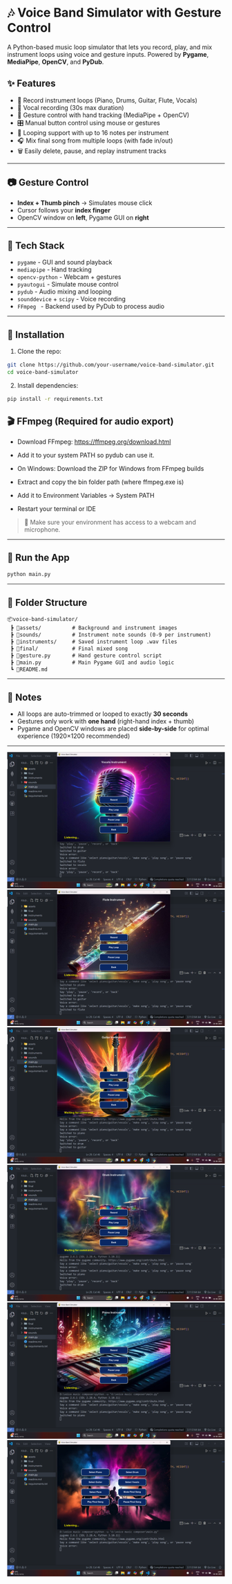 # 🎶 Voice Band Simulator with Gesture Control

A Python-based music loop simulator that lets you record, play, and mix instrument loops using voice and gesture inputs. Powered by **Pygame**, **MediaPipe**, **OpenCV**, and **PyDub**.

## ✨ Features

- 🎹 Record instrument loops (Piano, Drums, Guitar, Flute, Vocals)
- 🎤 Vocal recording (30s max duration)
- 🧠 Gesture control with hand tracking (MediaPipe + OpenCV)
- 🎛 Manual button control using mouse or gestures
- 🔁 Looping support with up to 16 notes per instrument
- 🎧 Mix final song from multiple loops (with fade in/out)
- 🗑 Easily delete, pause, and replay instrument tracks

---

## 📷 Gesture Control

- **Index + Thumb pinch** → Simulates mouse click  
- Cursor follows your **index finger**
- OpenCV window on **left**, Pygame GUI on **right**

---

## 🧩 Tech Stack

- `pygame` - GUI and sound playback
- `mediapipe` - Hand tracking
- `opencv-python` - Webcam + gestures
- `pyautogui` - Simulate mouse control
- `pydub` - Audio mixing and looping
- `sounddevice` + `scipy` - Voice recording
- `FFmpeg ` - Backend used by PyDub to process audio

---

## 🚀 Installation

1. Clone the repo:

```bash
git clone https://github.com/your-username/voice-band-simulator.git
cd voice-band-simulator
````

2. Install dependencies:

```bash
pip install -r requirements.txt
```

## 🎬 FFmpeg (Required for audio export)
- Download FFmpeg: https://ffmpeg.org/download.html

- Add it to your system PATH so pydub can use it.

- On Windows:
    Download the ZIP for Windows from FFmpeg builds

- Extract and copy the bin folder path (where ffmpeg.exe is)

- Add it to Environment Variables → System PATH

- Restart your terminal or IDE


> 📝 Make sure your environment has access to a webcam and microphone.

---

## 🧪 Run the App

```bash
python main.py
```

---

## 📁 Folder Structure

```
📦voice-band-simulator/
 ┣ 📂assets/          # Background and instrument images
 ┣ 📂sounds/          # Instrument note sounds (0-9 per instrument)
 ┣ 📂instruments/     # Saved instrument loop .wav files
 ┣ 📂final/           # Final mixed song
 ┣ 📜gesture.py       # Hand gesture control script
 ┣ 📜main.py          # Main Pygame GUI and audio logic
 ┗ 📜README.md
```

---

## 🔧 Notes

* All loops are auto-trimmed or looped to exactly **30 seconds**
* Gestures only work with **one hand** (right-hand index + thumb)
* Pygame and OpenCV windows are placed **side-by-side** for optimal experience (1920×1200 recommended)

---
![Screenshot 1](screenshots/s%20(1).png)
![Screenshot 2](screenshots/s%20(2).png)
![Screenshot 3](screenshots/s%20(3).png)
![Screenshot 4](screenshots/s%20(4).png)
![Screenshot 5](screenshots/s%20(5).png)
![Screenshot 6](screenshots/s%20(6).png)